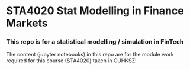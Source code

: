 # STA4020 Stat Modelling in Finance Markets

### This repo is for a statistical modelling / simulation in FinTech

The content (jupyter notebooks) in this repo are for the module work required for this course (STA4020) taken in CUHKSZ!
